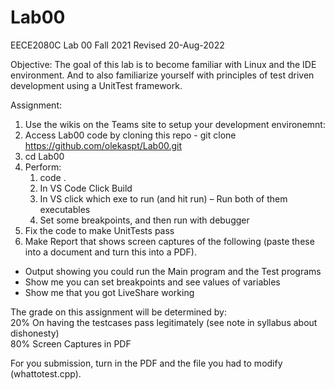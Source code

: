 # Lab00

EECE2080C Lab 00  Fall 2021
Revised 20-Aug-2022

Objective: The goal of this lab is to become familiar with Linux and the IDE environment.  And to also familiarize yourself with principles of test driven development using a UnitTest framework.

Assignment:
1.	Use the wikis on the Teams site to setup your development environemnt:  
1.	Access Lab00 code by cloning this repo - git clone https://github.com/olekaspt/Lab00.git
1.  cd Lab00
1.	Perform:  
    1.	code .  
    1.	In VS Code Click Build  
    1.	In VS click which exe to run (and hit run) – Run both of them executables  
    1.	Set some breakpoints, and then run with debugger  
1.	Fix the code to make UnitTests pass  
1.	Make Report that shows screen captures of the following (paste these into a document and turn this into a PDF).  
-	Output showing you could run the Main program and the Test programs  
-	Show me you can set breakpoints and see values of variables  
-	Show me that you got LiveShare working   

The grade on this assignment will be determined by:  
20% On having the testcases pass legitimately (see note in syllabus about dishonesty)  
80% Screen Captures in PDF  

For you submission, turn in the PDF and the file you had to modify (whattotest.cpp).  
